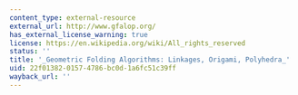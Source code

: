 ```yaml
---
content_type: external-resource
external_url: http://www.gfalop.org/
has_external_license_warning: true
license: https://en.wikipedia.org/wiki/All_rights_reserved
status: ''
title: '_Geometric Folding Algorithms: Linkages, Origami, Polyhedra_'
uid: 22f01382-0157-4786-bc0d-1a6fc51c39ff
wayback_url: ''
---
```

